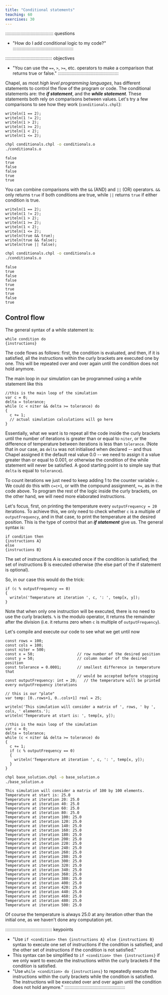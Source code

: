 ```yaml
---
title: "Conditional statements"
teaching: 60
exercises: 30
---
```


:::::::::::::::::::::::::::::::::::::: questions
- "How do I add conditional logic to my code?"
::::::::::::::::::::::::::::::::::::::::::::::::

::::::::::::::::::::::::::::::::::::: objectives
- "You can use the `==`, `>`, `>=`, etc. operators to make a comparison that returns true or false."
::::::::::::::::::::::::::::::::::::::::::::::::

Chapel, as most *high level programming languages*, has different statements to control the flow of the
program or code. The conditional statements are: the **_if statement_**, and the **_while statement_**. These
statements both rely on comparisons between values. Let's try a few comparisons to see how they work
(`conditionals.chpl`):

```chpl
writeln(1 == 2);
writeln(1 != 2);
writeln(1 > 2);
writeln(1 >= 2);
writeln(1 < 2);
writeln(1 <= 2);
```

```bash
chpl conditionals.chpl -o conditionals.o
./conditionals.o
```

```output
false
true
false
false
true
true
```

You can combine comparisons with the `&&` (AND) and `||` (OR) operators. `&&` only returns `true` if both
conditions are true, while `||` returns `true` if either condition is true.

```chpl
writeln(1 == 2);
writeln(1 != 2);
writeln(1 > 2);
writeln(1 >= 2);
writeln(1 < 2);
writeln(1 <= 2);
writeln(true && true);
writeln(true && false);
writeln(true || false);
```

```bash
chpl conditionals.chpl -o conditionals.o
./conditionals.o
```

```output
false
true
false
false
true
true
true
false
true
```

## Control flow

The general syntax of a while statement is: 

```chpl
while condition do 
{instructions}
```

The code flows as follows: first, the condition is evaluated, and then, if it is satisfied, all the
instructions within the curly brackets are executed one by one. This will be repeated over and over again
until the condition does not hold anymore.

The main loop in our simulation can be programmed using a while statement like this

```chpl
//this is the main loop of the simulation
var c = 0;
delta = tolerance;
while (c < niter && delta >= tolerance) do
{
  c += 1;
  // actual simulation calculations will go here
}
```

Essentially, what we want is to repeat all the code inside the curly brackets until the number of iterations
is greater than or equal to `niter`, or the difference of temperature between iterations is less than
`tolerance`. (Note that in our case, as `delta` was not initialised when declared -- and thus Chapel assigned it
the default real value 0.0 -- we need to assign it a value greater than or equal to 0.001, or otherwise the
condition of the while statement will never be satisfied. A good starting point is to simple say that `delta`
is equal to `tolerance`).

To count iterations we just need to keep adding 1 to the counter variable `c`.  We could do this with `c=c+1`,
or with the compound assignment, `+=`, as in the code above. To program the rest of the logic inside the curly
brackets, on the other hand, we will need more elaborated instructions.

Let's focus, first, on printing the temperature every `outputFrequency = 20` iterations. To achieve this, we
only need to check whether `c` is a multiple of `outputFrequency`, and in that case, to print the temperature
at the desired position. This is the type of control that an **_if statement_** give us. The general syntax
is:

```chpl
if condition then 
{instructions A} 
else 
{instructions B}
```

The set of instructions A is executed once if the condition is satisfied; the set of instructions B is
executed otherwise (the else part of the if statement is optional).

So, in our case this would do the trick:

```chpl
if (c % outputFrequency == 0)
{
  writeln('Temperature at iteration ', c, ': ', temp[x, y]);
}
```

Note that when only one instruction will be executed, there is no need to use the curly brackets. `%` is the
modulo operator, it returns the remainder after the division (i.e. it returns zero when `c` is multiple of
`outputFrequency`).

Let's compile and execute our code to see what we get until now

```chpl
const rows = 100;
const cols = 100;
const niter = 500;
const x = 50;                   // row number of the desired position
const y = 50;                   // column number of the desired position
const tolerance = 0.0001;       // smallest difference in temperature that
                                // would be accepted before stopping
const outputFrequency: int = 20;   // the temperature will be printed every outputFrequency iterations

// this is our "plate"
var temp: [0..rows+1, 0..cols+1] real = 25;

writeln('This simulation will consider a matrix of ', rows, ' by ', cols, ' elements.');
writeln('Temperature at start is: ', temp[x, y]);

//this is the main loop of the simulation
var c = 0;
delta = tolerance;
while (c < niter && delta >= tolerance) do
{
  c += 1;
  if (c % outputFrequency == 0)
  {
    writeln('Temperature at iteration ', c, ': ', temp[x, y]);
  }
}
```

```bash
chpl base_solution.chpl -o base_solution.o
./base_solution.o
```

```output
This simulation will consider a matrix of 100 by 100 elements.
Temperature at start is: 25.0
Temperature at iteration 20: 25.0
Temperature at iteration 40: 25.0
Temperature at iteration 60: 25.0
Temperature at iteration 80: 25.0
Temperature at iteration 100: 25.0
Temperature at iteration 120: 25.0
Temperature at iteration 140: 25.0
Temperature at iteration 160: 25.0
Temperature at iteration 180: 25.0
Temperature at iteration 200: 25.0
Temperature at iteration 220: 25.0
Temperature at iteration 240: 25.0
Temperature at iteration 260: 25.0
Temperature at iteration 280: 25.0
Temperature at iteration 300: 25.0
Temperature at iteration 320: 25.0
Temperature at iteration 340: 25.0
Temperature at iteration 360: 25.0
Temperature at iteration 380: 25.0
Temperature at iteration 400: 25.0
Temperature at iteration 420: 25.0
Temperature at iteration 440: 25.0
Temperature at iteration 460: 25.0
Temperature at iteration 480: 25.0
Temperature at iteration 500: 25.0
```

Of course the temperature is always 25.0 at any iteration other than the initial one, as we haven't done any
computation yet.

::::::::::::::::::::::::::::::::::::: keypoints
- "Use `if <condition> then {instructions A} else {instructions B}` syntax to execute one set of instructions
  if the condition is satisfied, and the other set of instructions if the condition is not satisfied."
- This syntax can be simplified to `if <condition> then {instructions}` if we only want to execute the
  instructions within the curly brackets if the condition is satisfied.
- "Use `while <condition> do {instructions}` to repeatedly execute the instructions within the curly brackets
  while the condition is satisfied. The instructions will be executed over and over again until the condition
  does not hold anymore."
::::::::::::::::::::::::::::::::::::::::::::::::
